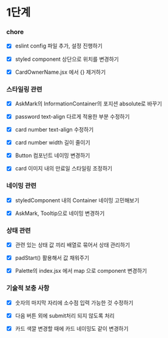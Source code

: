 # 1단계

### chore

- [x] eslint config 파일 추가, 설정 진행하기

- [x] styled component 상단으로 위치를 변경하기

- [x] CardOwnerName.jsx 에서 {} 제거하기

### 스타일링 관련

- [x] AskMark의 InformationContainer의 포지션 absolute로 바꾸기

- [x] password text-align 다르게 적용한 부분 수정하기

- [x] card number text-align 수정하기

- [x] card number width 길이 줄이기

- [x] Button 컴포넌트 네이밍 변경하기

- [x] card 이미지 내의 만료일 스타일링 조정하기

### 네이밍 관련

- [x] styledComponent 내의 Container 네이밍 고민해보기

- [x] AskMark, Tooltip으로 네이밍 변경하기

### 상태 관련

- [x] 관련 있는 상태 값 끼리 배열로 묶어서 상태 관리하기

- [x] padStart() 활용해서 값 채워주기

- [x] Palette의 index.jsx 에서 map 으로 component 변경하기

### 기술적 보충 사항

- [x] 숫자의 마지막 자리에 소수점 입력 가능한 것 수정하기

- [x] 다음 버튼 외에 submit처리 되지 않도록 처리

- [x] 카드 색깔 변경할 때에 카드 네이밍도 같이 변경하기
